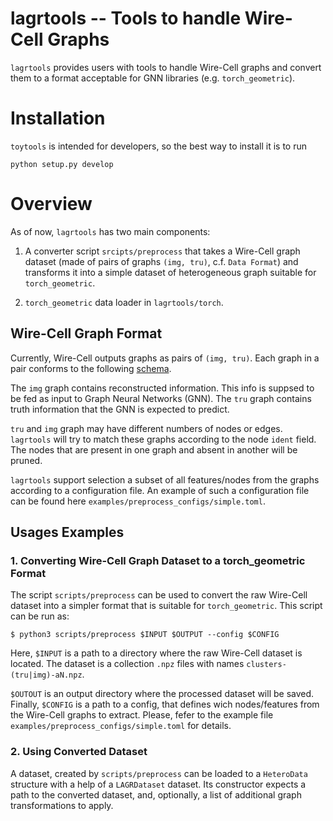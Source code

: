 # lagrtools -- Tools to handle Wire-Cell Graphs

`lagrtools` provides users with tools to handle Wire-Cell graphs and convert
them to a format acceptable for GNN libraries (e.g. `torch_geometric`).

# Installation
`toytools` is intended for developers, so the best way to install it is to run
```
python setup.py develop
```

# Overview

As of now, `lagrtools` has two main components:

1. A converter script `srcipts/preprocess` that takes a Wire-Cell graph dataset
   (made of pairs of graphs `(img, tru)`, c.f. `Data Format`) and transforms
   it into a simple dataset of heterogeneous graph suitable for
   `torch_geometric`.

2. `torch_geometric` data loader in `lagrtools/torch`.

## Wire-Cell Graph Format

Currently, Wire-Cell outputs graphs as pairs of `(img, tru)`. Each graph in a
pair conforms to the following
[schema](https://github.com/WireCell/wire-cell-toolkit/blob/master/aux/docs/ClusterArrays.org).

The `img` graph contains reconstructed information. This info is suppsed to be
fed as input to Graph Neural Networks (GNN). The `tru` graph contains truth
information that the GNN is expected to predict.

`tru` and `img` graph may have different numbers of nodes or edges. `lagrtools`
will try to match these graphs according to the node `ident` field. The nodes
that are present in one graph and absent in another will be pruned.

`lagrtools` support selection a subset of all features/nodes from the graphs
according to a configuration file. An example of such a configuration file can
be found here `examples/preprocess_configs/simple.toml`.


## Usages Examples

### 1. Converting Wire-Cell Graph Dataset to a torch_geometric Format

The script `scripts/preprocess` can be used to convert the raw Wire-Cell
dataset into a simpler format that is suitable for `torch_geometric`.
This script can be run as:

```
$ python3 scripts/preprocess $INPUT $OUTPUT --config $CONFIG
```

Here, `$INPUT` is a path to a directory where the raw Wire-Cell dataset is
located. The dataset is a collection `.npz` files with names
`clusters-(tru|img)-aN.npz`.

`$OUTOUT` is an output directory where the processed dataset will
be saved. Finally, `$CONFIG` is a path to a config, that defines wich
nodes/features from the Wire-Cell graphs to extract. Please, fefer to the
example file `examples/preprocess_configs/simple.toml` for details.


### 2. Using Converted Dataset

A dataset, created by `scripts/preprocess` can be loaded to a `HeteroData`
structure with a help of a `LAGRDataset` dataset. Its constructor expects
a path to the converted dataset, and, optionally, a list of additional graph
transformations to apply.

